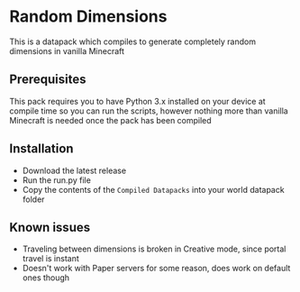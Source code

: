 # Random Dimensions

This is a datapack which compiles to generate completely random dimensions in vanilla Minecraft

## Prerequisites

This pack requires you to have Python 3.x installed on your device at compile time so you can run the scripts,
however nothing more than vanilla Minecraft is needed once the pack has been compiled

## Installation

- Download the latest release
- Run the run.py file
- Copy the contents of the `Compiled Datapacks` into your world datapack folder

## Known issues

- Traveling between dimensions is broken in Creative mode, since portal travel is instant
- Doesn't work with Paper servers for some reason, does work on default ones though
